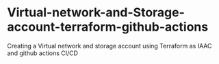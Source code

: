 # Virtual-network-and-Storage-account-terraform-github-actions
Creating a Virtual network and storage account using Terraform as IAAC and github actions CI/CD
